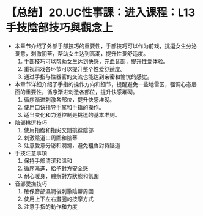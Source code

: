# 【总结】20.UC性事課：进入课程：L13手技陰部技巧與觀念上

-   本章节介绍了外部手部技巧的重要性，手部技巧可以作为前戏，挑逗女生分泌爱意，刺激阴蒂，帮助女生达到高潮，提升性爱舒适度。
    1.  手部技巧可以帮助女生达到快感，充血音部，提升性爱体验。
    2.  重视前戏各环节可以提升整个性爱舒适度。
    3.  通过手指与性器官的交流也能达到亲密和愉悦的感觉。
-   本章节详细介绍了手指的操作方向和细节，提醒避免一些地雷区，强调心态层面的重要性，循序渐进刺激各部位，提升快感堆砌。
    1.  循序渐进刺激各部位，提升快感堆砌。
    2.  使用口诀指导手掌和手指的操作。
    3.  适当变化和力道控制是挑逗的基本准则。
-   陰部挑逗技巧
    1.  使用指腹和指尖交錯挑逗陰部
    2.  刺激陰道口周圍和陰蒂
    3.  注意愛意分泌和潤滑，避免粗魯對待陰道
-   手技注意事項
    1.  保持手部清潔和溫和
    2.  循序漸進，給予對方安全感
    3.  耐心暖身，體察對方狀態和氛圍
-   音部愛撫技巧
    1.  確保音部濕潤後刺激陰蒂周圍
    2.  使用上下左右畫圈的按摩方式
    3.  注意手指的動作和力度